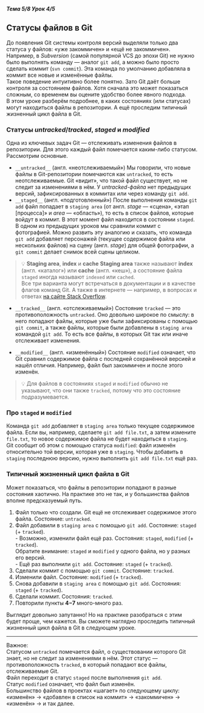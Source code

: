 __*Тема 5/8 Урок 4/5*__  
## Статусы файлов в Git  
До появления Git системы контроля версий выделяли только два статуса у файлов: «уже закоммичен» и «ещё не закоммичен». Например, в *Subversion* (самой популярной VCS до эпохи Git) не нужно было выполнять команду — аналог `git add`, а можно было просто сделать коммит (`svn commit`). Эта команда по умолчанию добавляла в коммит все новые и изменённые файлы.  
Такое поведение интуитивно более понятно. Зато Git даёт больше контроля за состоянием файлов. Хотя сначала это может показаться сложным, со временем вы оцените удобство более явного подхода.  
В этом уроке разберём подробнее, в каких состояниях (или статусах) могут находиться файлы в репозитории. А ещё проследим типичный жизненный цикл файла в Git.  

### Статусы *untracked*/*tracked*, *staged* и *modified*  
Одна из ключевых задач Git — отслеживать изменения файлов в репозитории. Для этого каждый файл помечается каким-либо статусом. Рассмотрим основные.  
- `__untracked__` (англ. «неотслеживаемый»)
  Мы говорили, что новые файлы в Git-репозитории помечаются как `untracked`, то есть неотслеживаемые. Git «видит», что такой файл существует, но не следит за изменениями в нём. У *untracked-файла* нет предыдущих версий, зафиксированных в коммитах или через команду `git add`.  
- `__staged__` (англ. «подготовленный»)
  После выполнения команды `git add` файл попадает в `staging area` (от англ. *stage* — «сцена», «этап [процесса]» и *area* — «область»), то есть в список файлов, которые войдут в коммит. В этот момент файл находится в состоянии `staged`.  
  В одном из предыдущих уроков мы сравнили коммит с фотографией. Можно развить эту аналогию и сказать, что команда `git add` добавляет персонажей (текущее содержимое файла или нескольких файлов) на сцену (англ. *stage*) для общей фотографии, а `git commit` делает снимок всей сцены целиком.  
 
> 💡 __Staging area__, __index__ и __cache__
__Staging area__ также называют __index__ (англ. «каталог») или __cache__ (англ. «кеш»), а состояние файла `staged` иногда называют `indexed` или `cached`.  
Все три варианта могут встречаться в документации и в качестве флагов команд Git. А также в интернете — например, в вопросах и ответах [на сайте Stack Overflow](https://stackoverflow.com/).  

- `__tracked__` (англ. «отслеживаемый»)
Состояние `tracked` — это противоположность `untracked`. Оно довольно широкое по смыслу: в него попадают файлы, которые уже были зафиксированы с помощью `git commit`, а также файлы, которые были добавлены в `staging area` командой `git add`. То есть все файлы, в которых Git так или иначе отслеживает изменения.  

- `__modified__` (англ. «изменённый»)
Состояние `modified` означает, что Git сравнил содержимое файла с последней сохранённой версией и нашёл отличия. Например, файл был закоммичен и после этого изменён.  

> 💡 Для файлов в состояниях `staged` и `modified` обычно не указывают, что они также `tracked`, потому что это состояние подразумевается.  

### Про `staged` и `modified`  
Команда `git add` добавляет в `staging area` только текущее содержимое файла. Если вы, например, сделаете `git add file.txt`, а затем измените `file.txt`, то новое содержимое файла не будет находиться в `staging`.  
Git сообщит об этом с помощью статуса `modified`: файл изменён относительно той версии, которая уже в `staging`. Чтобы добавить в `staging` последнюю версию, нужно выполнить `git add file.txt` ещё раз.  

### Типичный жизненный цикл файла в Git  
Может показаться, что файлы в репозитории попадают в разные состояния хаотично. На практике это не так, и у большинства файлов вполне предсказуемый путь.  

1. Файл только что создали. Git ещё не отслеживает содержимое этого файла. Состояние: `untracked`.  
2. Файл добавили в `staging area` с помощью `git add`. Состояние: `staged` (+ `tracked`).  
<nbsp><nbsp><nbsp>- Возможно, изменили файл ещё раз. Состояния: `staged`, `modified` (+ `tracked`).  
Обратите внимание: `staged` и `modified` у одного файла, но у разных его версий.  
<nbsp><nbsp><nbsp>- Ещё раз выполнили `git add`. Состояние: `staged` (+ `tracked`).  
3. Сделали коммит с помощью `git commit`. Состояние: `tracked`.  
4. Изменили файл. Состояние: `modified` (+ `tracked`).  
5. Снова добавили в `staging area` с помощью `git add`. Состояния: `staged` (+ `tracked`).  
6. Сделали коммит. Состояния: `tracked`.
7. Повторили пункты __4−7__ много-много раз.  

Выглядит довольно запутанно! Но на практике разобраться с этим будет проще, чем кажется. Вы сможете наглядно проследить типичный жизненный цикл файла в Git в следующем уроке.

---
Важное:  
Статусом `untracked` помечается файл, о существовании которого Git знает, но не следит за изменениями в нём. Этот статус — противоположность `tracked`, в который попадают все файлы, отслеживаемые Git.  
Файл переходит в статус `staged` после выполнения `git add`.  
Статус `modified` означает, что файл был изменён.  
Большинство файлов в проектах «шагает» по следующему циклу: «изменён» → «добавлен в список на коммит» → «закоммичен» → «изменён» → и так далее.  
